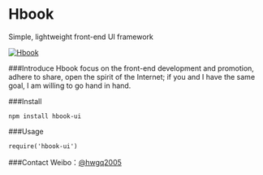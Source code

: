 Hbook
====================
Simple, lightweight front-end UI framework

[![Hbook](http://www.bookcss.com/docs/images/banner.jpg)](http://www.bookcss.com)

###Introduce
Hbook focus on the front-end development and promotion, adhere to share, open the spirit of the Internet; if you and I have the same goal, I am willing to go hand in hand.

###Install
```
npm install hbook-ui  
```

###Usage

```
require('hbook-ui')
```

###Contact
Weibo：[@hwgq2005](http://www.weibo.com/hwgq2005) 